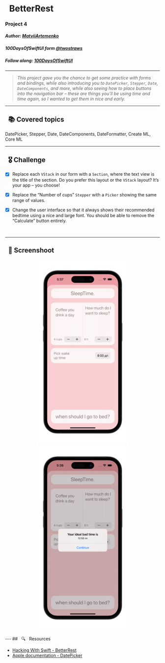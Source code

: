 
# &nbsp; BetterRest

### Project 4  
##### Author: *[MatviiArtemenko](https://github.com/100DaysOfSwiftUI-MatviiArtemenko)*

##### 100DaysOfSwiftUI form *[@twostraws](https://twitter.com/twostraws "twostraws twitter page")*

##### Follow along: *[100DaysOfSwiftUI](https://www.hackingwithswift.com/100/swiftui "Hacking with Swift")*

---

> *This project gave you the chance to get some practice with forms and bindings, while also introducing you to `DatePicker`, `Stepper`, `Date`, `DateComponents`, and more, while also seeing how to place buttons into the navigation bar – these are things you’ll be using time and time again, so I wanted to get them in nice and early.*

---

## &nbsp; 📚 Covered topics

  DatePicker, Stepper, Date, DateComponents, DateFormatter, Create ML, Core ML

---
## &nbsp; 🎖 Challenge
* [x] Replace each `VStack` in our form with a `Section`, where the text view is the title of the section. Do you prefer this layout or the `VStack` layout? It’s your app – you choose!

* [x] Replace the “Number of cups” `Stepper` with a `Picker` showing the same range of values.

* [x] Change the user interface so that it always shows their recommended bedtime using a nice and large font. You should be able to remove the “Calculate” button entirely. 
<br>

---
## &nbsp; 📲 Screenshoot

<p align="center">
  <img 
  width = 300
    src="1.png"
  >
  <img 
  width = 300
    src="2.png"
  >
</p>
<!-- add screenshots here!!! -->
---
##  &nbsp; 🔍 &nbsp; Resources 

* [Hacking With Swift - BetterRest](https://www.hackingwithswift.com/books/ios-swiftui/betterrest-wrap-up)
* [Apple documentation - DatePicker](https://developer.apple.com/documentation/swiftui/datepicker/)
